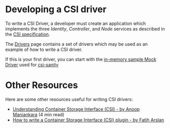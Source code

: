 # Developing a CSI driver
To write a CSI Driver, a developer must create an application which implements the three _Identity_, _Controller_, and _Node_ services as described in the [CSI specification](https://github.com/container-storage-interface/spec/blob/master/spec.md#rpc-interface).

The [Drivers](Drivers.html) page contains a set of drivers which may be used as an example of how to write a CSI driver.

If this is your first driver, you can start with the [in-memory sample Mock Driver](https://github.com/kubernetes-csi/csi-test/tree/master/mock/service) used for [csi-sanity](https://github.com/kubernetes-csi/csi-test/tree/master/cmd/csi-sanity)

# Other Resources

Here are some other resources useful for writing CSI drivers:

* [Understanding Container Storage Interface (CSI) - by Anoop Maniankara](https://medium.com/@maniankara/understanding-the-container-storage-interface-csi-ddbeb966a3b) (4 min read)
* [How to write a Container Storage Interface (CSI) plugin - by Fatih Arslan](https://arslan.io/2018/06/21/how-to-write-a-container-storage-interface-csi-plugin/)